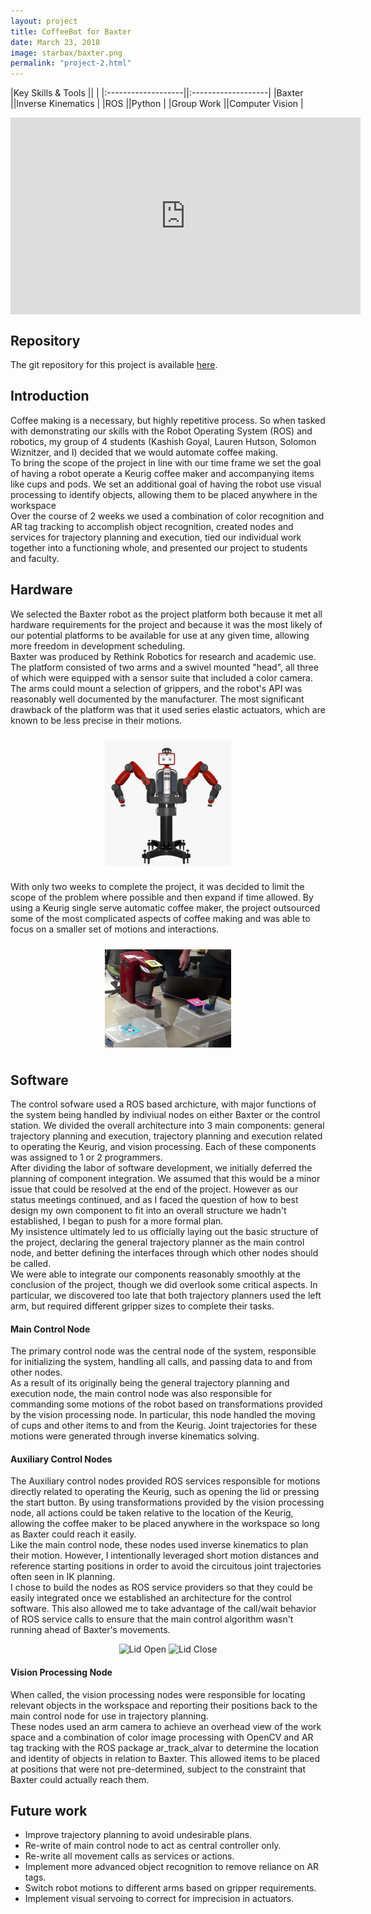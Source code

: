 ```yaml
---
layout: project
title: CoffeeBot for Baxter
date: March 23, 2018
image: starbax/baxter.png
permalink: "project-2.html"
---
```



|Key Skills & Tools  ||                    |
|:-------------------||:-------------------|
|Baxter              ||Inverse Kinematics  |
|ROS                 ||Python              |
|Group Work          ||Computer Vision     |



<!--
Todo:
    Get this project working on my station and collect images
    Get video of my section of the project working. I know can use and rely on it.  
-->

<iframe width="560" height="315" src="https://www.youtube.com/embed/it30mJ7AgRM" frameborder="0" style="display: block; margin-left: auto; margin-right: auto;" allow="accelerometer; autoplay; encrypted-media; gyroscope; picture-in-picture" allowfullscreen></iframe>

## Repository
The git repository for this project is available [here](https://github.com/Laurenhut/ME495-final-project).  



## Introduction
Coffee making is a necessary, but highly repetitive process. So when tasked with demonstrating our skills with the Robot Operating System (ROS) and robotics, my group of 4 students (Kashish Goyal, Lauren Hutson, Solomon Wiznitzer, and I) decided that we would automate coffee making.  
To bring the scope of the project in line with our time frame we set the goal of having a robot operate a Keurig coffee maker and accompanying items like cups and pods. We set an additional goal of having the robot use visual processing to identify objects, allowing them to be placed anywhere in the workspace  
Over the course of 2 weeks we used a combination of color recognition and AR tag tracking to accomplish object recognition, created nodes and services for trajectory planning and execution, tied our individual work together into a functioning whole, and presented our project to students and faculty.  


## Hardware
We selected the Baxter robot as the project platform both because it met all hardware requirements for the project and because it was the most likely of our potential platforms to be available for use at any given time, allowing more freedom in development scheduling.  
Baxter was produced by Rethink Robotics for research and academic use. The platform consisted of two arms and a swivel mounted "head", all three of which were equipped with a sensor suite that included a color camera. The arms could mount a selection of grippers, and the robot's API was reasonably well documented by the manufacturer. The most significant drawback of the platform was that it used series elastic actuators, which are known to be less precise in their motions.  

<img src="./public/images/starbax/baxter2.jpg" alt="The Baxter robot" width="40%" style="display: block; margin-left: auto; margin-right: auto; padding: 10px;"/>

With only two weeks to complete the project, it was decided to limit the scope of the problem where possible and then expand if time allowed. By using a Keurig single serve automatic coffee maker, the project outsourced some of the most complicated aspects of coffee making and was able to focus on a smaller set of motions and interactions.  

<img src="./public/images/starbax/hardware.png" alt="Tagged Keurig and cups" width="40%" style="display: block; margin-left: auto; margin-right: auto; padding: 10px;"/>



## Software
The control sofware used a ROS based archicture, with major functions of the system being handled by indiviual nodes on either Baxter or the control station. We divided the overall architecture into 3 main components: general trajectory planning and execution, trajectory planning and execution related to operating the Keurig, and vision processing. Each of these components was assigned to 1 or 2 programmers.  
After dividing the labor of software development, we initially deferred the planning of component integration. We assumed that this would be a minor issue that could be resolved at the end of the project. However as our status meetings continued, and as I faced the question of how to best design my own component to fit into an overall structure we hadn't established, I began to push for a more formal plan.  
My insistence ultimately led to us officially laying out the basic structure of the project, declaring the general trajectory planner as the main control node, and better defining the interfaces through which other nodes should be called.  
We were able to integrate our components reasonably smoothly at the conclusion of the project, though we did overlook some critical aspects. In particular, we discovered too late that both trajectory planners used the left arm, but required different gripper sizes to complete their tasks.  

#### Main Control Node
The primary control node was the central node of the system, responsible for initializing the system, handling all calls, and passing data to and from other nodes.  
As a result of its originally being the general trajectory planning and execution node, the main control node was also responsible for commanding some motions of the robot based on transformations provided by the vision processing node. In particular, this node handled the moving of cups and other items to and from the Keurig. Joint trajectories for these motions were generated through inverse kinematics solving.  

#### Auxiliary Control Nodes
The Auxiliary control nodes provided ROS services responsible for motions directly related to operating the Keurig, such as opening the lid or pressing the start button. By using transformations provided by the vision processing node, all actions could be taken relative to the location of the Keurig, allowing the coffee maker to be placed anywhere in the workspace so long as Baxter could reach it easily.  
Like the main control node, these nodes used inverse kinematics to plan their motion. However, I intentionally leveraged short motion distances and reference starting positions in order to avoid the circuitous joint trajectories often seen in IK planning.  
I chose to build the nodes as ROS service providers so that they could be easily integrated once we established an architecture for the control software. This also allowed me to take advantage of the call/wait behavior of ROS service calls to ensure that the main control algorithm wasn't running ahead of Baxter's movements.  

<div class="fake" style="text-align: center;" >
    <img src="./public/images/starbax/baxter_open.gif" alt="Lid Open" style="display: inline-block; max-width: 30%; max-height: 30%;" />
    <img src="./public/images/starbax/baxter_close.gif" alt="Lid Close" style="display: inline-block; max-width: 30%; max-height: 30%;" />
</div>

#### Vision Processing Node
When called, the vision processing nodes were responsible for locating relevant objects in the workspace and reporting their positions back to the main control node for use in trajectory planning.  
These nodes used an arm camera to achieve an overhead view of the work space and a combination of color image processing with OpenCV and AR tag tracking with the ROS package ar_track_alvar to determine the location and identity of objects in relation to Baxter. This allowed items to be placed at positions that were not pre-determined, subject to the constraint that Baxter could actually reach them.  



## Future work
* Improve trajectory planning to avoid undesirable plans.
* Re-write of main control node to act as central controller only.
* Re-write all movement calls as services or actions.
* Implement more advanced object recognition to remove reliance on AR tags.
* Switch robot motions to different arms based on gripper requirements.
* Implement visual servoing to correct for imprecision in actuators.



